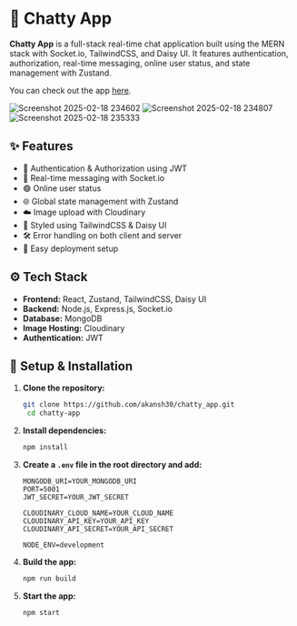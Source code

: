 # 🚀 Chatty App

**Chatty App** is a full-stack real-time chat application built using the MERN stack with Socket.io, TailwindCSS, and Daisy UI. It features authentication, authorization, real-time messaging, online user status, and state management with Zustand.

You can check out the app [here](https://chatty-app-c2xo.onrender.com/).

![Screenshot 2025-02-18 234602](https://github.com/user-attachments/assets/ac02bdb7-c867-4fb3-9608-8f69be573783)
![Screenshot 2025-02-18 234807](https://github.com/user-attachments/assets/fc4d1a28-12b0-491b-8733-edfbc7601f6e)
![Screenshot 2025-02-18 235333](https://github.com/user-attachments/assets/f1dd19d9-bf6a-4d6f-9f4b-58c8c4b3c68c)

## ✨ **Features**
- 🔐 Authentication & Authorization using JWT
- 💬 Real-time messaging with Socket.io
- 🟢 Online user status
- 🌐 Global state management with Zustand
- ☁️ Image upload with Cloudinary
- 🎨 Styled using TailwindCSS & Daisy UI
- 🛠️ Error handling on both client and server
- 🚀 Easy deployment setup


## ⚙️ **Tech Stack**
- **Frontend:** React, Zustand, TailwindCSS, Daisy UI  
- **Backend:** Node.js, Express.js, Socket.io  
- **Database:** MongoDB  
- **Image Hosting:** Cloudinary  
- **Authentication:** JWT  


## 🔧 **Setup & Installation**

1. **Clone the repository:**
    ```bash
    git clone https://github.com/akansh30/chatty_app.git
     cd chatty-app
    ```

2. **Install dependencies:**
    ```bash
    npm install
    ```

3. **Create a `.env` file in the root directory and add:**
    ```env
    MONGODB_URI=YOUR_MONGODB_URI
    PORT=5001
    JWT_SECRET=YOUR_JWT_SECRET

    CLOUDINARY_CLOUD_NAME=YOUR_CLOUD_NAME
    CLOUDINARY_API_KEY=YOUR_API_KEY
    CLOUDINARY_API_SECRET=YOUR_API_SECRET

    NODE_ENV=development
    ```

4. **Build the app:**
    ```bash
    npm run build
    ```

5. **Start the app:**
    ```bash
    npm start
    ```
